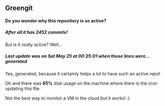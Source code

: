 ## Greengit

#### Do you wonder why this repository is so active?

##### After all it has 2452 commits!

But is it *really* active? Well...

##### Last update was on Sat May 25 at 00:25:01 when those lines were... generated

Yes, generated, because it certainly helps a lot to have such an active repo!

Oh and there was **65%** disk usage on the machine
where there is the cron updating this file.

Not the best way to monitor a VM in the cloud but it works! :)
